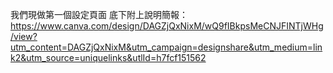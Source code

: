 我們現做第一個設定頁面
底下附上說明簡報：
https://www.canva.com/design/DAGZjQxNixM/wQ9fIBkpsMeCNJFINTjWHg/view?utm_content=DAGZjQxNixM&utm_campaign=designshare&utm_medium=link2&utm_source=uniquelinks&utlId=h7fcf151562
